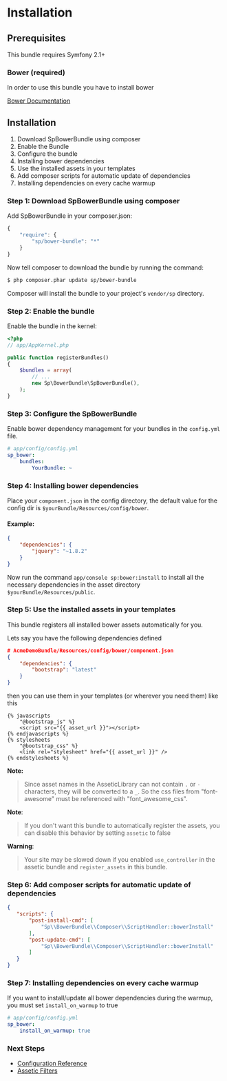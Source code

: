 Installation
============

Prerequisites
-------------

This bundle requires Symfony 2.1+

### Bower (required)

In order to use this bundle you have to install bower

[Bower Documentation](http://twitter.github.com/bower/)

Installation
------------

1. Download SpBowerBundle using composer
2. Enable the Bundle
3. Configure the bundle
4. Installing bower dependencies
5. Use the installed assets in your templates
6. Add composer scripts for automatic update of dependencies
7. Installing dependencies on every cache warmup

### Step 1: Download SpBowerBundle using composer

Add SpBowerBundle in your composer.json:

```js
{
    "require": {
        "sp/bower-bundle": "*"
    }
}
```

Now tell composer to download the bundle by running the command:

``` bash
$ php composer.phar update sp/bower-bundle
```

Composer will install the bundle to your project's `vendor/sp` directory.

### Step 2: Enable the bundle

Enable the bundle in the kernel:

``` php
<?php
// app/AppKernel.php

public function registerBundles()
{
    $bundles = array(
        // ...
        new Sp\BowerBundle\SpBowerBundle(),
    );
}
```

### Step 3: Configure the SpBowerBundle

Enable bower dependency management for your bundles in the ```config.yml``` file.

```yml
# app/config/config.yml
sp_bower:
    bundles:
        YourBundle: ~
```

### Step 4: Installing bower dependencies

Place your ```component.json``` in the config directory, the default value for the config dir is ```$yourBundle/Resources/config/bower```.

#### Example:
```json
{
    "dependencies": {
        "jquery": "~1.8.2"
    }
}
```

Now run the command ```app/console sp:bower:install``` to install all the necessary
dependencies in the asset directory ```$yourBundle/Resources/public```.

### Step 5: Use the installed assets in your templates

This bundle registers all installed bower assets automatically for you.

Lets say you have the following dependencies defined

```json
# AcmeDemoBundle/Resources/config/bower/component.json
{
    "dependencies": {
        "bootstrap": "latest"
    }
}
```

then you can use them in your templates (or wherever you need them) like this

```twig
{% javascripts
    "@bootstrap_js" %}
    <script src="{{ asset_url }}"></script>
{% endjavascripts %}
{% stylesheets
    "@bootstrap_css" %}
    <link rel="stylesheet" href="{{ asset_url }}" />
{% endstylesheets %}
```

**Note:**
> Since asset names in the AsseticLibrary can not contain ```.``` or ```-``` characters, they will be
> converted to a ```_```. So the css files from "font-awesome" must be referenced with "font_awesome_css".

**Note**:
> If you don't want this bundle to automatically register the assets, you can disable this behavior by setting
> ```assetic``` to false

**Warning**:
> Your site may be slowed down if you enabled ```use_controller``` in the assetic bundle and
> ```register_assets``` in this bundle.

### Step 6: Add composer scripts for automatic update of dependencies

```json
{
   "scripts": {
       "post-install-cmd": [
           "Sp\\BowerBundle\\Composer\\ScriptHandler::bowerInstall"
       ],
       "post-update-cmd": [
           "Sp\\BowerBundle\\Composer\\ScriptHandler::bowerInstall"
       ]
   }
}
```

### Step 7: Installing dependencies on every cache warmup

If you want to install/update all bower dependencies during the warmup, you must set ```install_on_warmup``` to true

```yml
# app/config/config.yml
sp_bower:
    install_on_warmup: true
```

### Next Steps

- [Configuration Reference](configuration_reference.md)
- [Assetic Filters](assetic_filters.md)
